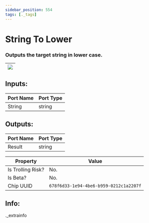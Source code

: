 ```yaml
---
sidebar_position: 554
tags: [._tags]
---
```


# String To Lower


### Outputs the target string in lower case.

| ![](https://images-ext-2.discordapp.net/external/MPmIaQzlEPmgGWlgi-WxBBXt0Bjv_zWPkg1y1f_sy3s/https/www.recroomcircuits.com/image/circuit/absolute-value?width=206&height=108) |
|-----|

## Inputs:
| Port Name | Port Type |
|-----------|-----------|
| String | string |

## Outputs:
| Port Name | Port Type |
|-----------|-----------|
| Result | string | 

| Property  | Value |
|-------------------|-----------|
| Is Trolling Risk? | No. |
| Is Beta? | No. |
| Chip UUID | `678f6d33-1e94-4be6-b959-0212c1a2207f` |

## Info:
._extrainfo